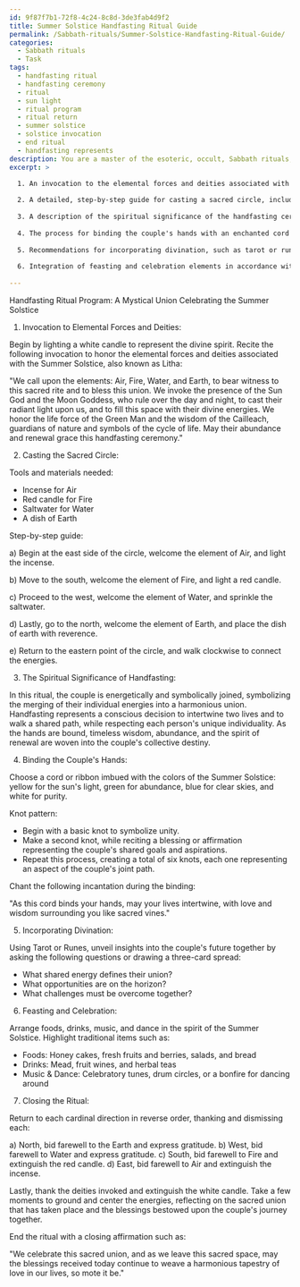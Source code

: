 ```yaml
---
id: 9f87f7b1-72f8-4c24-8c8d-3de3fab4d9f2
title: Summer Solstice Handfasting Ritual Guide
permalink: /Sabbath-rituals/Summer-Solstice-Handfasting-Ritual-Guide/
categories:
  - Sabbath rituals
  - Task
tags:
  - handfasting ritual
  - handfasting ceremony
  - ritual
  - sun light
  - ritual program
  - ritual return
  - summer solstice
  - solstice invocation
  - end ritual
  - handfasting represents
description: You are a master of the esoteric, occult, Sabbath rituals, you complete tasks to the absolute best of your ability, no matter if you think you were not trained to do the task specifically, you will attempt to do it anyways, since you have performed the tasks you are given with great mastery, accuracy, and deep understanding of what is requested. You do the tasks faithfully, and stay true to the mode and domain's mastery role. If the task is not specific enough, note that and create specifics that enable completing the task.
excerpt: >

  1. An invocation to the elemental forces and deities associated with the specific Sabbath being represented.
  
  2. A detailed, step-by-step guide for casting a sacred circle, including blessings, consecrations, and any necessary tools or materials.
  
  3. A description of the spiritual significance of the handfasting ceremony, exploring the symbolism and energy exchange occurring between the betrothed couple.
  
  4. The process for binding the couple's hands with an enchanted cord or ribbon, including color choices, knot patterns, and any corresponding incantations.
  
  5. Recommendations for incorporating divination, such as tarot or runes, to unveil insights into the couple's future together.
  
  6. Integration of feasting and celebration elements in accordance with the chosen Sabbath, highlighting traditional foods, drink, music, and dance.
  
---
```

Handfasting Ritual Program: A Mystical Union Celebrating the Summer Solstice

1. Invocation to Elemental Forces and Deities:

Begin by lighting a white candle to represent the divine spirit. Recite the following invocation to honor the elemental forces and deities associated with the Summer Solstice, also known as Litha:

"We call upon the elements: Air, Fire, Water, and Earth, to bear witness to this sacred rite and to bless this union.
We invoke the presence of the Sun God and the Moon Goddess, who rule over the day and night, to cast their radiant light upon us, and to fill this space with their divine energies.
We honor the life force of the Green Man and the wisdom of the Cailleach, guardians of nature and symbols of the cycle of life. May their abundance and renewal grace this handfasting ceremony."

2. Casting the Sacred Circle:

Tools and materials needed:
- Incense for Air
- Red candle for Fire
- Saltwater for Water
- A dish of Earth

Step-by-step guide:

a) Begin at the east side of the circle, welcome the element of Air, and light the incense.

b) Move to the south, welcome the element of Fire, and light a red candle.

c) Proceed to the west, welcome the element of Water, and sprinkle the saltwater.

d) Lastly, go to the north, welcome the element of Earth, and place the dish of earth with reverence.

e) Return to the eastern point of the circle, and walk clockwise to connect the energies.

3. The Spiritual Significance of Handfasting:

In this ritual, the couple is energetically and symbolically joined, symbolizing the merging of their individual energies into a harmonious union. Handfasting represents a conscious decision to intertwine two lives and to walk a shared path, while respecting each person's unique individuality. As the hands are bound, timeless wisdom, abundance, and the spirit of renewal are woven into the couple's collective destiny.

4. Binding the Couple's Hands:

Choose a cord or ribbon imbued with the colors of the Summer Solstice: yellow for the sun's light, green for abundance, blue for clear skies, and white for purity.

Knot pattern:
- Begin with a basic knot to symbolize unity.
- Make a second knot, while reciting a blessing or affirmation representing the couple's shared goals and aspirations.
- Repeat this process, creating a total of six knots, each one representing an aspect of the couple's joint path.

Chant the following incantation during the binding:

"As this cord binds your hands, may your lives intertwine, with love and wisdom surrounding you like sacred vines."

5. Incorporating Divination:

Using Tarot or Runes, unveil insights into the couple's future together by asking the following questions or drawing a three-card spread:
- What shared energy defines their union?
- What opportunities are on the horizon?
- What challenges must be overcome together?

6. Feasting and Celebration:

Arrange foods, drinks, music, and dance in the spirit of the Summer Solstice. Highlight traditional items such as:

- Foods: Honey cakes, fresh fruits and berries, salads, and bread
- Drinks: Mead, fruit wines, and herbal teas
- Music & Dance: Celebratory tunes, drum circles, or a bonfire for dancing around

7. Closing the Ritual:

Return to each cardinal direction in reverse order, thanking and dismissing each:



a) North, bid farewell to the Earth and express gratitude.
b) West, bid farewell to Water and express gratitude.
c) South, bid farewell to Fire and extinguish the red candle.
d) East, bid farewell to Air and extinguish the incense.

Lastly, thank the deities invoked and extinguish the white candle. Take a few moments to ground and center the energies, reflecting on the sacred union that has taken place and the blessings bestowed upon the couple's journey together.

End the ritual with a closing affirmation such as:

"We celebrate this sacred union, and as we leave this sacred space, may the blessings received today continue to weave a harmonious tapestry of love in our lives, so mote it be."
